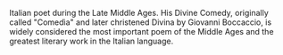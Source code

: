 <!--
title:       Dante Alighieri
subtitle:    1265 – 1321
from:        1265
to:          1321
short:       Italian poet during the Late Middle Ages. His Divine Comedy, originally called "Comedìa" and later christened Divina by Giovanni Boccaccio, is widely considered the most important poem of the Middle Ages and the greatest literary work in the Italian language.
imageUrl:    https://upload.wikimedia.org/wikipedia/commons/6/6f/Portrait_de_Dante.jpg
wikiUrl:     https://wikipedia.org/wiki/Dante_Alighieri
-->


Italian poet during the Late Middle Ages. His Divine Comedy, originally called "Comedìa" and later christened Divina by Giovanni Boccaccio, is widely considered the most important poem of the Middle Ages and the greatest literary work in the Italian language.